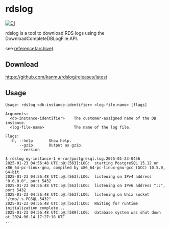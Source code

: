 # rdslog

[![CI](https://github.com/winebarrel/rdslog/actions/workflows/ci.yml/badge.svg)](https://github.com/winebarrel/rdslog/actions/workflows/ci.yml)

rdslog is a tool to download RDS logs using the DownloadCompleteDBLogFile API.

see [reference(archive)](https://web.archive.org/web/20171212085731/http://docs.aws.amazon.com/AmazonRDS/latest/UserGuide/RESTReference.html).

## Download

https://github.com/kanmu/rdslog/releases/latest

## Usage

```
Usage: rdslog <db-instance-identifier> <log-file-name> [flags]

Arguments:
  <db-instance-identifier>    The customer-assigned name of the DB instance.
  <log-file-name>             The name of the log file.

Flags:
  -h, --help       Show help.
      --gzip       Output as gzip.
      --version
```

```
$ rdslog my-instance-1 error/postgresql.log.2025-01-23-0456
2025-01-23 04:56:48 UTC::@:[563]:LOG:  starting PostgreSQL 15.12 on x86_64-pc-linux-gnu, compiled by x86_64-pc-linux-gnu-gcc (GCC) 10.5.0, 64-bit
2025-01-23 04:56:48 UTC::@:[563]:LOG:  listening on IPv4 address "0.0.0.0", port 5432
2025-01-23 04:56:48 UTC::@:[563]:LOG:  listening on IPv6 address "::", port 5432
2025-01-23 04:56:48 UTC::@:[563]:LOG:  listening on Unix socket "/tmp/.s.PGSQL.5432"
2025-01-23 04:56:48 UTC::@:[563]:LOG:  Waiting for runtime initialization complete...
2025-01-23 04:56:48 UTC::@:[589]:LOG:  database system was shut down at 2024-06-14 17:27:18 UTC
...
```
